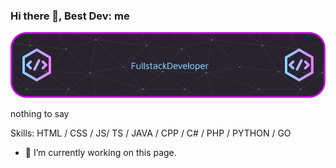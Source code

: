 ### Hi there 👋, Best Dev: me
![Header](./banner.png)

nothing to say

Skills: HTML / CSS / JS/ TS / JAVA / CPP / C# / PHP / PYTHON / GO

- 🔭 I’m currently working on this page. 




